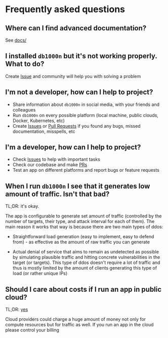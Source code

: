 # Frequently asked questions

## Where can I find advanced documentation?

See [docs/](docs/)

## I installed `db1000n` but it's not working properly. What to do?

Create [Issue](https://github.com/Arriven/db1000n/issues) and community will help you with solving a problem

## I'm not a developer, how can I help to project?

- Share information about `db1000n` in social media, with your friends and colleagues
- Run `db1000n` on every possible platform (local machine, public clouds, Docker, Kubernetes, etc)
- Create [Issues](https://github.com/Arriven/db1000n/issues) or [Pull Requests](https://github.com/Arriven/db1000n/pulls) if you found any bugs, missed documentation, misspells, etc

## I'm a developer, how can I help to project?

- Check [Issues](https://github.com/Arriven/db1000n/issues) to help with important tasks
- Check our codebase and make [PRs](https://github.com/Arriven/db1000n/pulls)
- Test an app on different platforms and report bugs or feature requests

## When I run `db1000n` I see that it generates low amount of traffic. Isn't that bad?

TL;DR: it's okay.

The app is configurable to generate set amount of traffic (controlled by the number of targets, their type, and attack interval for each of them).
The main reason it works that way is because there are two main types of ddos:

- Straightforward load generation (easy to implement, easy to defend from) - as effective as the amount of raw traffic you can generate

- Actual denial of service that aims to remain as undetected as possible by simulating plausible traffic and hitting concrete vulnerabilities in the target (or targets). This type of ddos doesn't require a lot of traffic and thus is mostly limited by the amount of clients generating this type of load (or rather unique IPs)

## Should I care about costs if I run an app in public cloud?

TL;DR: [yes](https://github.com/Arriven/db1000n/issues/153)

Cloud providers could charge a huge amount of money not only for compute resources but for traffic as well. If you run an app in the cloud please control your billing
